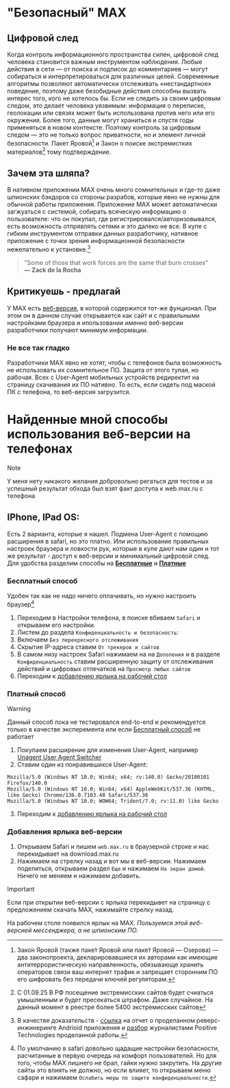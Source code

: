 # "Безопасный" MAX 
## Цифровой след
Когда контроль информационного пространства силен, цифровой след человека становится важным инструментом наблюдения. Любые действия в сети — от поиска и подписок до комментариев — могут собираться и интерпретироваться для различных целей. Современные алгоритмы позволяют автоматически отслеживать «нестандартное» поведение, поэтому даже безобидные действия способны вызвать интерес того, кого не хотелось бы.
Если не следить за своим цифровым следом, это делает человека уязвимым: информация о переписке, геолокации или связях может быть использована против него или его окружения. Более того, данные могут храниться и спустя годы применяться в новом контексте. Поэтому контроль за цифровым следом — это не только вопрос приватности, но и элемент личной безопасности. Пакет Яровой[^3] и Закон о поиске экстремистких материалов[^4] тому подтверждение.
[^3]: Зако́н Ярово́й (также паке́т Ярово́й или паке́т Яровой — Озерова) — два законопроекта, декларировавшиеся их авторами как имеющие антитеррористическую направленность, обязывающе хранить операторов связи ваш интернет трафик и запрещает сторонним ПО его шифровать без передачи ключей регуляторам.
[^4]: С 01.09.25 В РФ посещение экстремисских сайтов будет счиаться умышленным и будет пресекаться штрафом. Даже случайное. На данный момент в реестре более 5400 экстремисских сайтов
## Зачем эта шляпа?
В нативном приложении MAX очень много сомнительных и где-то даже шпионских бэкдоров со стороны разрабов, которые явно не нужны для обычной работы приложения. Приложение MAX может автоматически загжуаться с системой, собирать всяческую информацию о пользователе: что он покупал, где регистрировался/авторизовывался, есть возможность отпрявлять сетями и это далеко не все. В купе с гибким инструментом отправки данных разработчику, нативное приложение с точки зрения информационной безопасности нежелательно к установке.[^1]
[^1]: В качестве доказательств - [ссылка](https://web.archive.org/web/20250722084245/https://github.com/ZolManStaff/MAX-deep-analysis-of-the-messenger#expand) на отчет о проделанном реверс-инжинеринге Andrioid приложения и [разбор](https://www.securitylab.ru/blog/personal/paragraph/356059.php) журналистами Positive Technologies проделанной работы.
> "Some of those that work forces are the same that burn crosses"  
> **— Zack de la Rocha**
## Критикуешь - предлагай
У MAX есть [веб-версия](web.max.ru), в которой содержится тот-же фунционал. При этом он в данном случае открывается как сайт и с правильными настройками браузера и ипользовании именно веб-версии разработчики получают минимум информации.
### Не все так гладко

Разработчики MAX явно не хотят, чтобы с телефонов была возможность не использовать их сомнительное ПО. Защита от этого тупая, но рабочая. Всех с User-Agent мобильных устройств редиректит на страницу скачивания их ПО нативно. То есть, если сидеть под маской ПК с телефона, то веб-версия загрузится.
# Найденные мной способы использования веб-версии на телефонах
> [!NOTE]
> У меня нету никакого желания добровольно регаться для тестов и за успешный результат обхода был взят факт доступа к web.max.ru с телефона
## IPhone, IPad OS:
Есть 2 варианта, которые я нашел. Подмена User-Agent с помощию расширения в safari, но это платно.
Или использование правильных настроек браузера и ловкости рук, которые в купе дают нам один и тот же результат - доступ к веб-версии и минимальный цифровой след. Для удобства разделим способы на [**Бесплатные**](#Бесплатный-способ) и [**Платные**](#Платный-способ)
### Бесплатный способ
Удобен так как не надо ничего оплачивать, но нужно настроить браузер[^2]
[^2]: По умолчанию в safari довольно щадащие настройки безопасности, расчитанные в первую очередь на комфорт пользователей. Но для того, чтобы MAX лишнего не брал, гайки нужно закрутить. На другие сайты это влиять не должно, но если влияет, то открываем меню сафари и нажимаем `Ослабить меры по защите конфиденциальности`. 

1. Переходим в Настройки телефона, в поиске вбиваем `Safari` и открываем его настройки.
2. Листем до раздела `Конфиденциальность и безопасность`:
3. Включаем `Без перекресного отслеживания`
4. Скрытие IP-адреса ставим `От трекеров и сайтов`
5. В самом низу настроек Safari нажимаем на на `Дополения` и в разделе `Конфиденциальность` ставим расширенную защиту от отслеживания действий и цифровых отпечатков на `Просмотр любых сайтов`
6. Переходим к [добавлению ярлыка на рабочий стол](#Добавления-ярлыка-веб-версии)

### Платный способ
>[!WARNING]
> Данный способ пока не тестировался end-to-end и рекомендуется только в качестве эксперемента или если [Бесплатный способ](#Бесплатный-способ) не работает

1. Покупаем расширение для изменения User-Agent, например [Unagent User Agent Switcher](https://apps.apple.com/ru/app/unagent-user-agent-switcher/id6448220941)
2. Ставим один из понравившихся User-Agent:
  ```
  Mozilla/5.0 (Windows NT 10.0; Win64; x64; rv:140.0) Gecko/20100101 Firefox/140.0
  Mozilla/5.0 (Windows NT 10.0; Win64; x64) AppleWebKit/537.36 (KHTML, like Gecko) Chrome/136.0.7103.48 Safari/537.36
  Mozilla/5.0 (Windows NT 10.0; WOW64; Trident/7.0; rv:11.0) like Gecko
```
3. Переходим к [добавлению ярлыка на рабочий стол](#Добавления-ярлыка-веб-версии)


### Добавления ярлыка веб-версии

1. Открываем Safari и пишем `web.max.ru` в браузерной строке и нас перекидывает на download.max.ru
2. Нажимаем на стрелку назад и вот мы в веб-версии. Нажимаем поделиться, открываем раздел `Еще` и нажимаем `На экран домой`. Ничего не меняем и нажимаем добавить.
> [!IMPORTANT]
> Если при открытии веб-версии с ярлыка перекидывет на страницу с предложением скачать MAX, нажимайте стрелку назад.

На рабочем столе появился ярлык на MAX. *Пользуемся этой веб-версией мессенджера, а не шпионским ПО.*


